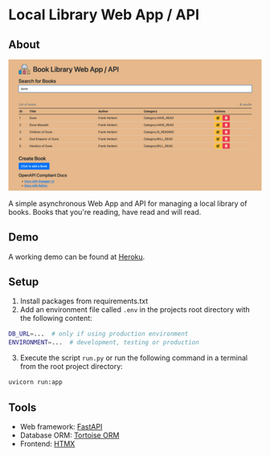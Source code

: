 # Local Library Web App / API

## About

![Index page of the website](assets/website.png?raw=true "Local Library index page")

A simple asynchronous Web App and API for managing a local library of books. Books that you're reading, have read and
will read.

## Demo

[demo]: https://zn-local-library.herokuapp.com

A working demo can be found at [Heroku][demo].

## Setup

1. Install packages from requirements.txt
2. Add an environment file called `.env` in the projects root directory with the following content:

```sh
DB_URL=...  # only if using production environment
ENVIRONMENT=...  # development, testing or production
```

3. Execute the script `run.py` or run the following command in a terminal from the root project directory:

```sh
uvicorn run:app
```

## Tools

[fastapi]: https://fastapi.tiangolo.com/

[tortoise-orm]: https://tortoise-orm.readthedocs.io/

[htmx]: https://htmx.org/

- Web framework: [FastAPI][fastapi]
- Database ORM: [Tortoise ORM][tortoise-orm]
- Frontend: [HTMX][htmx]
